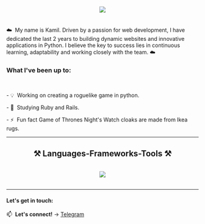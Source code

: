 <h1 align="center">
    <img src="https://readme-typing-svg.herokuapp.com/?font=Righteous&size=35&center=true&vCenter=true&width=500&height=70&duration=4000&lines=Hello+world!+👋;+I'm+Camil!;" />
</h1>
<br/>
☁️&nbsp; My name is Kamil. Driven by a passion for web development, I have dedicated the last 2 years to building dynamic websites and innovative applications in Python. I believe the key to success lies in continuous learning, adaptability and working closely with the team. ☁️

<br/>

<div align="">
<h3>What I've been up to:</h3> <br/>
<p>- 💡&nbsp;  Working on creating a roguelike game in python.</p>
<p>- 🔭&nbsp;  Studying Ruby and Rails.</p>
<p>- ⚡&nbsp; Fun fact Game of Thrones Night's Watch cloaks are made from Ikea rugs.</p>
 </div>
 
 <hr/>
 
<h2 align="center">⚒️ Languages-Frameworks-Tools ⚒️</h2>
<br/>
<div align="center">
    <img src="https://skillicons.dev/icons?i=python,bash,django,flask,fastapi,mysql,postgresql,sqlite,mongodb,firebase,redis,rabbitmq,kafka,pycharm,neovim,postman,obsidian" /><br>
</div>
<br/>

---
#### Let's get in touch:

📫&nbsp;  **Let's connect!** →  [Telegram](https://t.me/ac_dccc)
